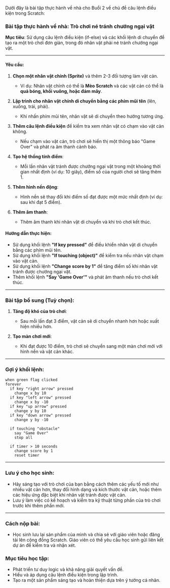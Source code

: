Dưới đây là bài tập thực hành về nhà cho Buổi 2 về chủ đề câu lệnh điều kiện trong Scratch:

### **Bài tập thực hành về nhà: Trò chơi né tránh chướng ngại vật**

**Mục tiêu**: Sử dụng câu lệnh điều kiện (if-else) và các khối lệnh di chuyển để tạo ra một trò chơi đơn giản, trong đó nhân vật phải né tránh chướng ngại vật.

---

#### **Yêu cầu**:

1. **Chọn một nhân vật chính (Sprite)** và thêm 2-3 đối tượng làm vật cản. 
   - Ví dụ: Nhân vật chính có thể là **Mèo Scratch** và các vật cản có thể là **quả bóng, khối vuông, hoặc đám mây**.

2. **Lập trình cho nhân vật chính di chuyển bằng các phím mũi tên** (lên, xuống, trái, phải).
   - Khi nhấn phím mũi tên, nhân vật sẽ di chuyển theo hướng tương ứng.

3. **Thêm câu lệnh điều kiện** để kiểm tra xem nhân vật có chạm vào vật cản không.
   - Nếu chạm vào vật cản, trò chơi sẽ hiển thị một thông báo "Game Over" và phát ra âm thanh cảnh báo.

4. **Tạo hệ thống tính điểm**:
   - Mỗi lần nhân vật tránh được chướng ngại vật trong một khoảng thời gian nhất định (ví dụ: 10 giây), điểm số của người chơi sẽ tăng thêm 1.
   
5. **Thêm hình nền động**:
   - Hình nền sẽ thay đổi khi điểm số đạt được một mức nhất định (ví dụ: sau khi đạt 5 điểm).

6. **Thêm âm thanh**:
   - Thêm âm thanh khi nhân vật di chuyển và khi trò chơi kết thúc.

#### **Hướng dẫn thực hiện**:

- Sử dụng khối lệnh **"If key pressed"** để điều khiển nhân vật di chuyển bằng các phím mũi tên.
- Sử dụng khối lệnh **"If touching (object)"** để kiểm tra nếu nhân vật chạm vào vật cản.
- Sử dụng khối lệnh **"Change score by 1"** để tăng điểm số khi nhân vật tránh được chướng ngại vật.
- Thêm khối lệnh **"Say 'Game Over'"** và phát âm thanh nếu trò chơi kết thúc.

---

### **Bài tập bổ sung** (Tuỳ chọn):

1. **Tăng độ khó của trò chơi**: 
   - Sau mỗi lần đạt 3 điểm, vật cản sẽ di chuyển nhanh hơn hoặc xuất hiện nhiều hơn.

2. **Tạo màn chơi mới**:
   - Khi đạt được 10 điểm, trò chơi sẽ chuyển sang một màn chơi mới với hình nền và vật cản khác.

---

### **Gợi ý khối lệnh**:

```plaintext
when green flag clicked
forever
  if key "right arrow" pressed
    change x by 10
  if key "left arrow" pressed
    change x by -10
  if key "up arrow" pressed
    change y by 10
  if key "down arrow" pressed
    change y by -10

  if touching "obstacle"
    say "Game Over"
    stop all

  if timer > 10 seconds
    change score by 1
    reset timer
```

---

### **Lưu ý cho học sinh**:
- Hãy sáng tạo với trò chơi của bạn bằng cách thêm các yếu tố mới như nhiều vật cản hơn, thay đổi hình dạng và kích thước vật cản, hoặc thêm các hiệu ứng đặc biệt khi nhân vật tránh được vật cản.
- Lưu ý làm việc có kế hoạch và kiểm tra kỹ thuật từng phần của trò chơi trước khi thêm phần mới.

---

### **Cách nộp bài**:
- Học sinh lưu lại sản phẩm của mình và chia sẻ với giáo viên hoặc đăng tải lên cộng đồng Scratch. Giáo viên có thể yêu cầu học sinh gửi liên kết dự án để kiểm tra và nhận xét.

### **Mục tiêu học tập**:
- Phát triển tư duy logic và khả năng giải quyết vấn đề.
- Hiểu và áp dụng câu lệnh điều kiện trong lập trình.
- Tạo ra một sản phẩm sáng tạo và hoàn thiện dựa trên ý tưởng cá nhân.